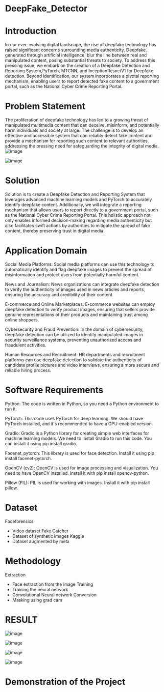 # DeepFake_Detector

# Introduction
In our ever-evolving digital landscape, the rise of deepfake technology has raised significant concerns surrounding media authenticity. Deepfake, generated through artificial intelligence, blur the line between real and manipulated content, posing substantial threats to society. To address this pressing issue, we embark on the creation of a Deepfake Detection and Reporting System,PyTorch, MTCNN, and InceptionResnetV1 for Deepfake detection. Beyond identification, our system incorporates a pivotal reporting mechanism, enabling users to report detected fake content to a government portal, such as the National Cyber Crime Reporting Portal.

# Problem Statement
The proliferation of deepfake technology has led to a growing threat of manipulated multimedia content that can deceive, misinform, and potentially harm individuals and society at large. The challenge is to develop an effective and accessible system that can reliably detect fake content and provide a mechanism for reporting such content to relevant authorities, addressing the pressing need for safeguarding the integrity of digital media.
![image](https://github.com/29Shivani/DeepFake_Detector/assets/74962213/53f0e268-114d-4680-a397-7f3454be3214)

![image](https://github.com/29Shivani/DeepFake_Detector/assets/74962213/dd23c1fa-d494-4a17-b3ab-66c9a2757b9c)

# Solution
Solution is to create a Deepfake Detection and Reporting System that leverages advanced machine learning models and PyTorch to accurately identify deepfake content. Additionally, we will integrate a reporting mechanism that allows users to report  directly to a government portal, such as the National Cyber Crime Reporting Portal. This holistic approach not only enables informed decision-making regarding media authenticity but also facilitates swift actions by authorities to mitigate the spread of fake content, thereby preserving trust in digital media.

# Application Domain
Social Media Platforms:
Social media platforms can use this technology to automatically identify and flag deepfake images to prevent the spread of misinformation and protect users from potentially harmful content.

News and Journalism:
News organizations can integrate deepfake detection to verify the authenticity of images used in news articles and reports, ensuring the accuracy and credibility of their content.

E-commerce and Online Marketplaces:
E-commerce websites can employ deepfake detection to verify product images, ensuring that sellers provide genuine representations of their products and maintaining trust among online shoppers.

Cybersecurity and Fraud Prevention:
In the domain of cybersecurity, deepfake detection can be utilized to identify manipulated images in security surveillance systems, preventing unauthorized access and fraudulent activities.

Human Resources and Recruitment:
HR departments and recruitment platforms can use deepfake detection to validate the authenticity of candidate profile pictures and video interviews, ensuring a more secure and reliable hiring process.

# Software Requirements
Python: The code is written in Python, so you need a Python environment to run it.

PyTorch: This code uses PyTorch for deep learning. We  should have PyTorch installed, and it's recommended to have a GPU-enabled version.

Gradio: Gradio is a Python library for creating simple web interfaces for machine learning models. We need to install Gradio to run this code. You can install it using pip install gradio.

Facenet_pytorch: This library is used for face detection. Install it using pip install facenet-pytorch.

OpenCV (cv2): OpenCV is used for image processing and visualization. You need to have OpenCV installed. Install it with pip install opencv-python.

Pillow (PIL): PIL is used for working with images. Install it with pip install pillow.

# Dataset
Faceforensics
 - Video dataset
Fake Catcher
 - Dataset of synthetic images
Kaggle
 - Dataset augmented by meta

# Methodology
Extraction 
 - Face extraction from the image 
Training
 - Training the neural network 
 - Convolutional Neural network
Conversion
 - Masking using grad cam

# RESULT
![image](https://github.com/29Shivani/DeepFake_Detector/assets/74962213/5d42db78-fe5b-4015-aeec-f423e4072945)

![image](https://github.com/29Shivani/DeepFake_Detector/assets/74962213/80a35b59-ec5a-40f6-8a39-cdcc038767ba)

![image](https://github.com/29Shivani/DeepFake_Detector/assets/74962213/65955938-de77-4ef7-ad44-c76bdb8f5b76)

![image](https://github.com/29Shivani/DeepFake_Detector/assets/74962213/8da80113-40f0-4fee-b6ee-dc3483e42ff7)

# Demonstration of the Project






